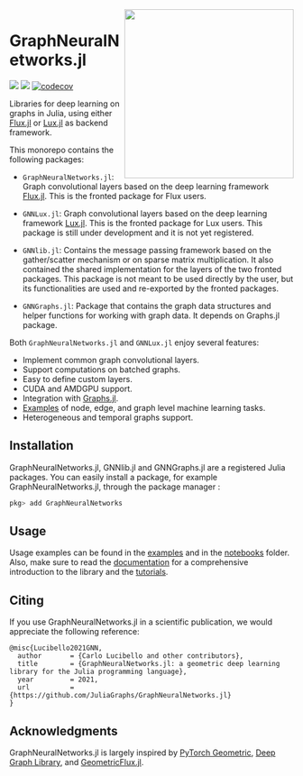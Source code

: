 <img align="right" width="300px" src="https://raw.githubusercontent.com/JuliaGraphs/GraphNeuralNetworks.jl/master/GraphNeuralNetworks/docs/src/assets/logo.svg">


# GraphNeuralNetworks.jl

[![](https://img.shields.io/badge/docs-dev-blue.svg)](https://juliagraphs.org/GraphNeuralNetworks.jl/graphneuralnetworks/)
![](https://github.com/JuliaGraphs/GraphNeuralNetworks.jl/actions/workflows/ci.yml/badge.svg)
[![codecov](https://codecov.io/gh/JuliaGraphs/GraphNeuralNetworks.jl/branch/master/graph/badge.svg)](https://codecov.io/gh/JuliaGraphs/GraphNeuralNetworks.jl)

Libraries for deep learning on graphs in Julia, using either [Flux.jl](https://fluxml.ai/Flux.jl/stable/) or [Lux.jl](https://lux.csail.mit.edu/stable/) as backend framework.

This monorepo contains the following packages:

- `GraphNeuralNetworks.jl`: Graph convolutional layers based on the deep learning framework [Flux.jl](https://fluxml.ai/Flux.jl/stable/). This is the fronted package for Flux users. 

- `GNNLux.jl`: Graph convolutional layers based on the deep learning framework [Lux.jl](https://lux.csail.mit.edu/stable/). This is the fronted package for Lux users. This package is still under development and it is not yet registered.

- `GNNlib.jl`: Contains the message passing framework based on the gather/scatter mechanism or on
  sparse matrix multiplication. It also contained the shared implementation for the layers of the two fronted packages. This package is not meant to be used directly by the user, but its functionalities
  are used and re-exported by the fronted packages.

- `GNNGraphs.jl`: Package that contains the graph data structures and helper functions for working with graph data. It depends on Graphs.jl package.


Both `GraphNeuralNetworks.jl` and `GNNLux.jl` enjoy several features:

* Implement common graph convolutional layers.
* Support computations on batched graphs. 
* Easy to define custom layers.
* CUDA and AMDGPU support.
* Integration with [Graphs.jl](https://github.com/JuliaGraphs/Graphs.jl).
* [Examples](https://github.com/JuliaGraphs/GraphNeuralNetworks.jl/tree/master/GraphNeuralNetworks/examples) of node, edge, and graph level machine learning tasks. 
* Heterogeneous and temporal graphs support. 

## Installation

GraphNeuralNetworks.jl, GNNlib.jl and GNNGraphs.jl are a registered Julia packages. You can easily install a package, for example GraphNeuralNetworks.jl, through the package manager :

```julia
pkg> add GraphNeuralNetworks
```



## Usage

Usage examples can be found in the [examples](https://github.com/JuliaGraphs/GraphNeuralNetworks.jl/tree/master/GraphNeuralNetworks/examples) and in the [notebooks](https://github.com/JuliaGraphs/GraphNeuralNetworks.jl/tree/master/GraphNeuralNetworks/notebooks) folder. Also, make sure to read the [documentation](https://juliagraphs.org/GraphNeuralNetworks.jl/graphneuralnetworks/) for a comprehensive introduction to the library and the [tutorials](https://juliagraphs.org/GraphNeuralNetworks.jl/tutorials/).


## Citing

If you use GraphNeuralNetworks.jl in a scientific publication, we would appreciate the following reference:

```
@misc{Lucibello2021GNN,
  author       = {Carlo Lucibello and other contributors},
  title        = {GraphNeuralNetworks.jl: a geometric deep learning library for the Julia programming language},
  year         = 2021,
  url          = {https://github.com/JuliaGraphs/GraphNeuralNetworks.jl}
}
```

## Acknowledgments

GraphNeuralNetworks.jl is largely inspired by [PyTorch Geometric](https://pytorch-geometric.readthedocs.io/en/latest/), [Deep Graph Library](https://docs.dgl.ai/),
and [GeometricFlux.jl](https://fluxml.ai/GeometricFlux.jl/stable/).


